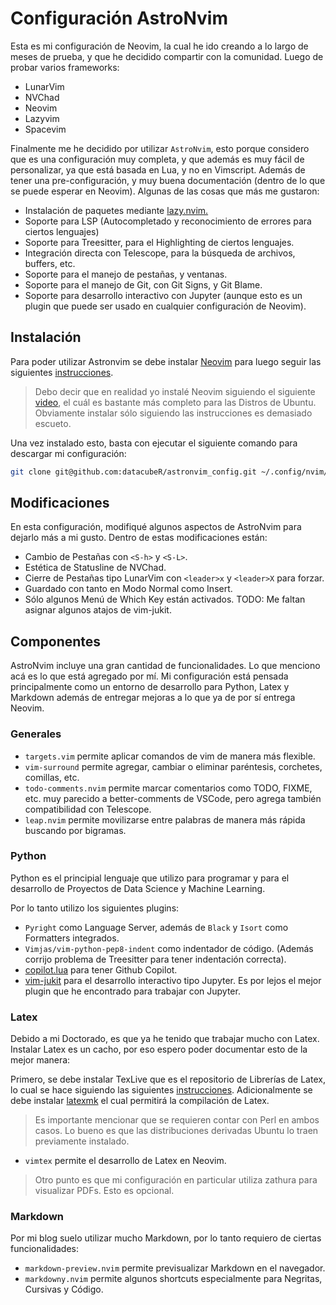 # Configuración AstroNvim

Esta es mi configuración de Neovim, la cual he ido creando a lo largo de meses de prueba, y que he decidido compartir con la comunidad.
Luego de probar varios frameworks: 

* LunarVim
* NVChad
* Neovim
* Lazyvim
* Spacevim

Finalmente me he decidido por utilizar `AstroNvim`, esto porque considero que es una configuración muy completa, y que además es muy fácil de personalizar, ya que está basada en Lua, y no en Vimscript. Además de tener una pre-configuración, y muy buena documentación (dentro de lo que se puede esperar en Neovim). Algunas de las cosas que más me gustaron:

* Instalación de paquetes mediante [lazy.nvim.](https://github.com/folke/lazy.nvim)
* Soporte para LSP (Autocompletado y reconocimiento de errores para ciertos lenguajes)
* Soporte para Treesitter, para el Highlighting de ciertos lenguajes.
* Integración directa con Telescope, para la búsqueda de archivos, buffers, etc.
* Soporte para el manejo de pestañas, y ventanas.
* Soporte para el manejo de Git, con Git Signs, y Git Blame.
* Soporte para desarrollo interactivo con Jupyter (aunque esto es un plugin que puede ser usado en cualquier configuración de Neovim).

## Instalación

Para poder utilizar Astronvim se debe instalar [Neovim](https://github.com/neovim/neovim/wiki/Installing-Neovim) para luego seguir las siguientes [instrucciones](https://astronvim.com/). 
> Debo decir que en realidad yo instalé Neovim siguiendo el siguiente [video](https://www.youtube.com/watch?v=2wapxsfzLho), el cuál es bastante más completo para las Distros de Ubuntu. Obviamente instalar sólo siguiendo las instrucciones es demasiado escueto. 

Una vez instalado esto, basta con ejecutar el siguiente comando para descargar mi configuración:

```bash
git clone git@github.com:datacubeR/astronvim_config.git ~/.config/nvim/lua/user
```

## Modificaciones

En esta configuración, modifiqué algunos aspectos de AstroNvim para dejarlo más a mi gusto. Dentro de estas modificaciones están:

* Cambio de Pestañas con `<S-h>` y `<S-L>`.
* Estética de Statusline de NVChad.
* Cierre de Pestañas tipo LunarVim con `<leader>x` y `<leader>X` para forzar.
* Guardado con <C-s> tanto en Modo Normal como Insert. 
* Sólo algunos Menú de Which Key están activados. 
TODO: Me faltan asignar algunos atajos de vim-jukit. 

## Componentes

AstroNvim incluye una gran cantidad de funcionalidades. Lo que menciono acá es lo que está agregado por mí. Mi configuración está pensada principalmente como un entorno de desarrollo para Python, Latex y Markdown además de entregar mejoras a lo que  ya de por sí entrega Neovim.  

### Generales

* `targets.vim` permite aplicar comandos de vim de manera más flexible.
* `vim-surround` permite agregar, cambiar o eliminar paréntesis, corchetes, comillas, etc.
* `todo-comments.nvim` permite marcar comentarios como TODO, FIXME, etc. muy parecido a better-comments de VSCode, pero agrega también compatibilidad con Telescope. 
* `leap.nvim` permite movilizarse entre palabras de manera más rápida buscando por bigramas. 

### Python

Python es el principial lenguaje que utilizo para programar y para el desarrollo de Proyectos de Data Science y Machine Learning. 

Por lo tanto utilizo los siguientes plugins:

* `Pyright` como Language Server, además de `Black` y `Isort` como Formatters integrados. 
* `Vimjas/vim-python-pep8-indent` como indentador de código. (Además corrijo problema de Treesitter para tener indentación correcta).
* [copilot.lua](https://github.com/zbirenbaum/copilot.lua) para tener Github Copilot. 
* [vim-jukit](https://github.com/luk400/vim-jukit) para el desarrollo interactivo tipo Jupyter. Es por lejos el mejor plugin que he encontrado para trabajar con Jupyter. 

### Latex

Debido a mi Doctorado, es que ya he tenido que trabajar mucho con Latex. Instalar Latex es un cacho, por eso espero poder documentar esto de la mejor manera: 

Primero, se debe instalar TexLive que es el repositorio de Librerías de Latex, lo cual se hace siguiendo las siguientes [instrucciones](https://www.tug.org/texlive/quickinstall.html). Adicionalmente se debe instalar [latexmk](https://howtoinstall.co/es/latexmk) el cual permitirá la compilación de Latex.

> Es importante mencionar que se requieren contar con Perl en ambos casos. Lo bueno es que las distribuciones derivadas Ubuntu lo traen previamente instalado. 

* `vimtex` permite el desarrollo de Latex en Neovim.

> Otro punto es que mi configuración en particular utiliza zathura para visualizar PDFs. Esto es opcional.


### Markdown

Por mi blog suelo utilizar mucho Markdown, por lo tanto requiero de ciertas funcionalidades:

* `markdown-preview.nvim` permite previsualizar Markdown en el navegador.
* `markdowny.nvim` permite algunos shortcuts especialmente para Negritas, Cursivas y Código.

